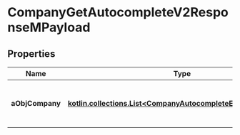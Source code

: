 
# CompanyGetAutocompleteV2ResponseMPayload

## Properties
Name | Type | Description | Notes
------------ | ------------- | ------------- | -------------
**aObjCompany** | [**kotlin.collections.List&lt;CompanyAutocompleteElementResponse&gt;**](CompanyAutocompleteElementResponse.md) | An array of Company autocomplete element response. |  [optional]



